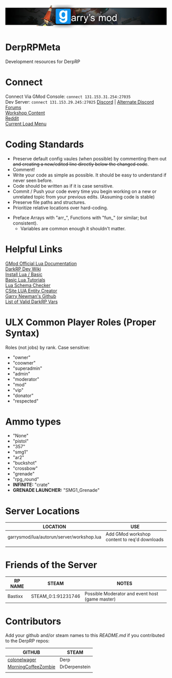 ![DerpRP GMod](/Images/banner.png)  

# DerpRPMeta
Development resources for DerpRP  


# Connect
Connect Via GMod Console: `connect 131.153.31.254:27035`  
Dev Server: `connect 131.153.29.245:27025`
[Discord](https://discord.gg/YVMUpe) | [Alternate Discord](https://discord.gg/crFNW7)  
[Forums](http://rpforum.derpdarkrp.nn.pe/index.php)  
[Workshop Content](https://steamcommunity.com/sharedfiles/filedetails/?id=1797327391)  
[Reddit](https://www.reddit.com/r/GMServers/comments/cha8xf/derprp/)  
[Current Load Menu](http://5632523523f2.000webhostapp.com/striperloadingscreen/index.php?steamid=%s)  


# Coding Standards

* Preserve default config vaules (when possible) by commenting them out ~~and creating a new/edited line directly below the changed code~~.  
* Comment!  
* Write your code as simple as possible. It should be easy to understand if never seen before.  
* Code should be written as if it is case sensitive.  
* Commit / Push your code every time you begin working on a new or unrelated topic from your previous edits. (Assuming code is stable)  
* Preserve file paths and structures.  
* Prioritize relative locations over hard-coding.  
+ Preface Arrays with "arr_", Functions with "fun_" (or similar; but consistent).  
	* Variables are common enough it shouldn't matter.  


# Helpful Links
[GMod Official Lua Documentation](https://wiki.garrysmod.com/page/Main_Page)  
[DarkRP Dev Wiki](https://wiki.darkrp.com/index.php/Main_Page)  
[Install Lua / Basic](https://www.lua.org/start.html#learning)  
[Basic Lua Tutorials](https://www.lua.org/pil/contents.html)  
[Lua Schema Checker](https://fptje.github.io/glualint-web/)  
[CSite LUA Entity Creator](https://csite.io/tools)  
[Garry Newman's Github](https://github.com/garrynewman)  
[List of Valid DarkRP Vars](https://wiki.darkrp.com/index.php/LUA:DarkRPVars)  


# ULX Common Player Roles (Proper Syntax)
Roles (not jobs) by rank. Case sensitive:

* "owner"
* "coowner"
* "superadmin"
* "admin"
* "moderator"
* "mod"
* "vip"
* "donator"
* "respected"

# Ammo types

* "None"
* "pistol"
* "357"
* "smg1"
* "ar2"
* "buckshot"
* "crossbow"
* "grenade"
* "rpg_round"
* **INFINITE:** "crate"
* **GRENADE LAUNCHER:** "SMG1_Grenade"


# Server Locations

| **LOCATION** | **USE** |  
|--------------|---------|  
| garrysmod/lua/autorun/server/workshop.lua | Add GMod workshop content to req'd downloads |  
| | |  
| | |  


# Friends of the Server

| **RP NAME** | **STEAM** | **NOTES** |  
|-------------|-----------|-----------|  
| Bastixx | STEAM_0:1:91231746 | Possible Moderator and event host (game master) |  




# Contributors
Add your github and/or steam names to this *README.md* if you contributed to the DerpRP repos:  

| **GITHUB** | **STEAM** |  
|--------|-------|  
| [colonelwager](https://github.com/colonelwager) | Derp |   
| [MorningCoffeeZombie](https://github.com/MorningCoffeeZombie) | DrDerpenstein |  
| | |   

